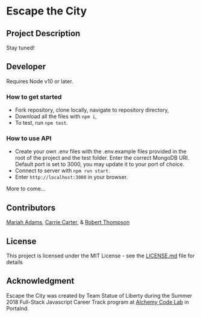 # Escape the City

## Project Description
Stay tuned!

## Developer
Requires Node v10 or later.

### How to get started
* Fork repository, clone locally, navigate to repository directory,
* Download all the files with `npm i`,
* To test, run `npm test`. 

### How to use API
* Create your own .env files with the .env.example files provided in the root of the project and the test folder. Enter the correct MongoDB URI. Default port is set to 3000, you may update it to your port of choice.
* Connect to server with `npm run start`.
* Enter `http://localhost:3000` in your browser.

More to come...

## Contributors
[Mariah Adams](https://github.com/MariahAdams), [Carrie Carter](https://github.com/carriecarter), & [Robert Thompson](https://github.com/rbtprograms)

## License
This project is licensed under the MIT License - see the [LICENSE.md](LICENSE.md) file for details

## Acknowledgment
Escape the City was created by Team Statue of Liberty during the Summer 2018 Full-Stack Javascript Career Track program at [Alchemy Code Lab](https://www.alchemycodelab.com) in Portalnd.

